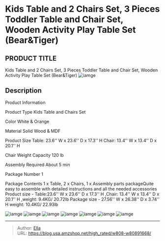 # Kids Table and 2 Chairs Set, 3 Pieces Toddler Table and Chair Set, Wooden Activity Play Table Set (Bear&amp;Tiger)


## PRODUCT TITLE 

Kids Table and 2 Chairs Set, 3 Pieces Toddler Table and Chair Set, Wooden Activity Play Table Set (Bear&amp;Tiger)
![iamge](https://b2bfiles1.gigab2b.cn/image/wkseller/6912/20240105_988c9fc07d27c48d70046dee8c13200d.png)

## Description

Product Information




Product Type
Kids Table and Chairs Set


Color
White &amp; Orange


Material
Solid Wood &amp; MDF


Product Size
Table: 23.6&#39;&#39; W x 23.6&#39;&#39; D x 17.3&#39;&#39; H 
Chair: 13.4&#39;&#39; W x 13.4&#39;&#39; D x 20.1&#39;&#39; H


Chair Weight Capacity
120 lb


Assembly Required
About 5 min


Package Number
1


Package Contents
1 x Table, 2 x Chairs, 1 x Assembly parts packageQuite easy to assemble with detailed instructions and all the needed accessories
Product size - Table:23.6&#39;&#39; W x 23.6&#39;&#39; D x 17.3&#39;&#39; H ,Chair: 13.4&#39;&#39; W x 13.4&#39;&#39; D x 20.1&#39;&#39; H ,weight: 9.4KG/ 20.72lb
Package size -  27.56&#39;&#39; W x 26.38&#39;&#39; D x 3.74&#39;&#39; H weight: 10.4KG/ 22.93lb








![iamge](https://b2bfiles1.gigab2b.cn/image/wkseller/6912/20240105_71dfa29da7f4cb255df7f234f24e8a58.png)
![iamge](https://b2bfiles1.gigab2b.cn/image/wkseller/6912/20230731_4bf5ba300f367f74f0304e3b4de31e0b.png)
![iamge](https://b2bfiles1.gigab2b.cn/image/wkseller/6912/20230731_67fead077be5ce0beea940c8fe81c912.png)
![iamge](https://b2bfiles1.gigab2b.cn/image/wkseller/6912/20230730_a26c8c9b70eeb62944841eed372273d6.png)
![iamge](https://b2bfiles1.gigab2b.cn/image/wkseller/6912/20230809_3b3c00607c51c2b4b796185db0db4a2a.png)
![iamge](https://b2bfiles1.gigab2b.cn/image/wkseller/6912/20240105_3bc486f6a97bc5ea627439da1b88d5c1.png)
![iamge](https://b2bfiles1.gigab2b.cn/image/wkseller/6912/20240105_7d61032d850b2264277a5de451d405ad.png)


---

> Author: [Ella](https://blog.usa.amzshop.net/)  
> URL: https://blog.usa.amzshop.net/high_rated/w808-w80891668/  

